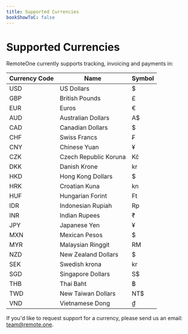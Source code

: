 ```yaml
---
title: Supported Currencies
bookShowToC: false
---
```


# Supported Currencies

RemoteOne currently supports tracking, invoicing and payments in:

| Currency Code | Name | Symbol |
--- | --- | --- |
| USD | US Dollars | $ |
| GBP | British Pounds | £ |
| EUR | Euros | € |
| AUD | Australian Dollars | A$ |
| CAD | Canadian Dollars | $ |
| CHF | Swiss Francs | ₣ |
| CNY | Chinese Yuan | ¥ |
| CZK | Czech Republic Koruna | Kč |
| DKK | Danish Krone | kr |
| HKD | Hong Kong Dollars | $ |
| HRK | Croatian Kuna | kn |
| HUF | Hungarian Forint | Ft |
| IDR | Indonesian Rupiah | Rp |
| INR | Indian Rupees | ₹ |
| JPY | Japanese Yen | ¥ |
| MXN | Mexican Pesos | $ |
| MYR | Malaysian Ringgit | RM |
| NZD | New Zealand Dollars | $ |
| SEK | Swedish krona | kr |
| SGD | Singapore Dollars | S$ |
| THB | Thai Baht | ฿ |
| TWD | New Taiwan Dollars | NT$ |
| VND | Vietnamese Dong | ₫ |

If you'd like to request support for a currency, please send us an email: [team@remote.one](mailto:team@remote.one).